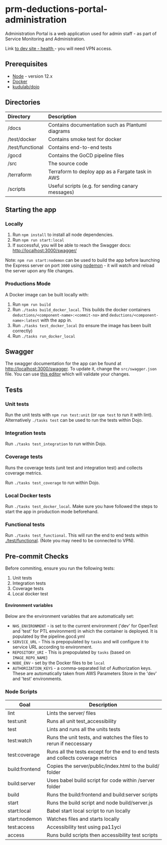 # prm-deductions-portal-administration

Administration Portal is a web application used for admin staff - as part of Service Monitoring and Administration.

Link [to dev site - health ](https://dev.admin.patient-deductions.nhs.uk/health) - you will need VPN access.

## Prerequisites

- [Node](https://nodejs.org/en/download/package-manager/#nvm) - version 12.x
- [Docker](https://docs.docker.com/install/)
- [kudulab/dojo](https://github.com/kudulab/dojo#installation)

## Directories

| Directory        | Description                                       |
| :--------------- | :------------------------------------------------ |
| /docs            | Contains documentation such as Plantuml diagrams  |
| /test/docker     | Contains smoke test for docker                    |
| /test/functional | Contains end-to-end tests                         |
| /gocd            | Contains the GoCD pipeline files                  |
| /src             | The source code                                   |
| /terraform       | Terraform to deploy app as a Fargate task in AWS  |
| /scripts         | Useful scripts (e.g. for sending canary messages) |

## Starting the app

### Locally

1. Run `npm install` to install all node dependencies.
2. Run `npm run start:local`
3. If successful, you will be able to reach the Swagger docs: [http://localhost:3000/swagger/](http://localhost:3000/swagger/)

Note: `npm run start:nodemon` can be used to build the app before launching the Express server on port `3000` using [nodemon](https://www.npmjs.com/package/nodemon) - it will watch and reload the server upon any file changes.

### Productions Mode

A Docker image can be built locally with:

1. Run `npm run build`
2. Run `./tasks build_docker_local`. This builds the docker containers `deductions/<component-name>:<commit-no>` and `deductions/<component-name>:latest` with the app in.
3. Run `./tasks test_docker_local` (to ensure the image has been built correctly)
4. Run `./tasks run_docker_local`

## Swagger

The swagger documentation for the app can be found at [http://localhost:3000/swagger](http://localhost:3000/swagger). To update it, change the
`src/swagger.json` file. You can use [this editor](https://editor.swagger.io/) which will validate your changes.

## Tests

### Unit tests

Run the unit tests with `npm run test:unit` (or `npm test` to run it with lint). Alternatively `./tasks test` can be used to run the tests within Dojo.

### Integration tests

Run `./tasks test_integration` to run within Dojo.

### Coverage tests

Runs the coverage tests (unit test and integration test) and collects coverage metrics.

Run `./tasks test_coverage` to run within Dojo.

### Local Docker tests

Run `./tasks test_docker_local`. Make sure you have followed the steps to start the app in production mode beforehand.

### Functional tests

Run `./tasks test_functional`. This will run the end to end tests within [./test/functional](./test/functional). (Note you may need to be connected to VPN).

## Pre-commit Checks

Before commiting, ensure you run the following tests:

1. Unit tests
2. Integration tests
3. Coverage tests
4. Local docker test

#### Environment variables

Below are the environment variables that are automatically set:

- `NHS_ENVIRONMENT` - is set to the current environment ('dev' for OpenTest and 'test' for PTL environment) in which the container is deployed. It is populated by the pipeline.gocd.yml
- `SERVICE_URL` - This is prepopulated by `tasks` and will configure it to service URL according to environment.
- `REPOSITORY_URI` - This is prepopulated by `tasks` (based on `IMAGE_REPO_NAME`)
- `NODE_ENV` - set by the Docker files to be `local`
- `AUTHORIZATION_KEYS` - a comma-separated list of Authorization keys. These are automatically taken from AWS Parameters Store in the 'dev' and 'test' environments.

### Node Scripts

| Goal           | Description                                                                      |
| -------------- | -------------------------------------------------------------------------------- |
| lint           | Lints the server/ files                                                          |
| test:unit      | Runs all unit test_accessibility                                                 |
| test           | Lints and runs all the units tests                                               |
| test:watch     | Runs the unit tests, and watches the files to rerun if neccessary                |
| test:coverage  | Runs all the tests except for the end to end tests and collects coverage metrics |
| build:frontend | Copies the server/public/index.html to the build/ folder                         |
| build:server   | Uses babel build script for code within /server folder                           |
| build          | Runs the build:frontend and build:server scripts                                 |
| start          | Runs the build script and node build/server.js                                   |
| start:local    | Babel start local script to run locally                                          |
| start:nodemon  | Watches files and starts locally                                                 |
| test:access    | Accessibility test using pa11yci                                                 |
| access         | Runs build scripts then accessibility test scripts                               |

